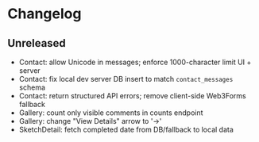 # Changelog

## Unreleased

- Contact: allow Unicode in messages; enforce 1000-character limit UI + server
- Contact: fix local dev server DB insert to match `contact_messages` schema
- Contact: return structured API errors; remove client-side Web3Forms fallback
- Gallery: count only visible comments in counts endpoint
- Gallery: change "View Details" arrow to '->'
- SketchDetail: fetch completed date from DB/fallback to local data

